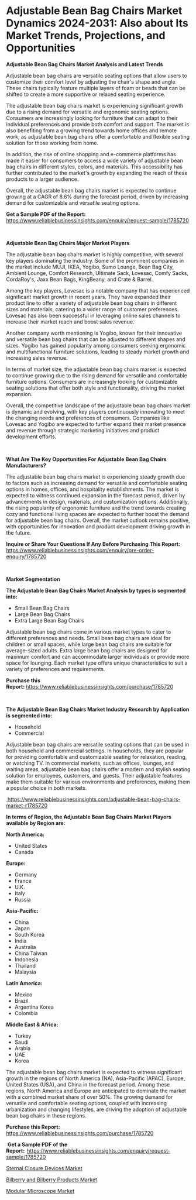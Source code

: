 <p><h1>Adjustable Bean Bag Chairs Market Dynamics 2024-2031: Also about Its Market Trends, Projections, and Opportunities</h1></p><p><strong>Adjustable Bean Bag Chairs Market Analysis and Latest Trends</strong></p>
<p><p>Adjustable bean bag chairs are versatile seating options that allow users to customize their comfort level by adjusting the chair's shape and angle. These chairs typically feature multiple layers of foam or beads that can be shifted to create a more supportive or relaxed seating experience.</p><p>The adjustable bean bag chairs market is experiencing significant growth due to a rising demand for versatile and ergonomic seating options. Consumers are increasingly looking for furniture that can adapt to their individual preferences and provide both comfort and support. The market is also benefiting from a growing trend towards home offices and remote work, as adjustable bean bag chairs offer a comfortable and flexible seating solution for those working from home.</p><p>In addition, the rise of online shopping and e-commerce platforms has made it easier for consumers to access a wide variety of adjustable bean bag chairs in different styles, colors, and materials. This accessibility has further contributed to the market's growth by expanding the reach of these products to a larger audience.</p><p>Overall, the adjustable bean bag chairs market is expected to continue growing at a CAGR of 8.6% during the forecast period, driven by increasing demand for customizable and versatile seating options.</p></p>
<p><strong>Get a Sample PDF of the Report:&nbsp;</strong> <a href="https://www.reliablebusinessinsights.com/enquiry/request-sample/1785720">https://www.reliablebusinessinsights.com/enquiry/request-sample/1785720</a></p>
<p>&nbsp;</p>
<p><strong>Adjustable Bean Bag Chairs Major Market Players</strong></p>
<p><p>The adjustable bean bag chairs market is highly competitive, with several key players dominating the industry. Some of the prominent companies in the market include MUJI, IKEA, Yogibo, Sumo Lounge, Bean Bag City, Ambient Lounge, Comfort Research, Ultimate Sack, Lovesac, Comfy Sacks, CordaRoy's, Jaxx Bean Bags, KingBeany, and Crate & Barrel.</p><p>Among the key players, Lovesac is a notable company that has experienced significant market growth in recent years. They have expanded their product line to offer a variety of adjustable bean bag chairs in different sizes and materials, catering to a wider range of customer preferences. Lovesac has also been successful in leveraging online sales channels to increase their market reach and boost sales revenue.</p><p>Another company worth mentioning is Yogibo, known for their innovative and versatile bean bag chairs that can be adjusted to different shapes and sizes. Yogibo has gained popularity among consumers seeking ergonomic and multifunctional furniture solutions, leading to steady market growth and increasing sales revenue.</p><p>In terms of market size, the adjustable bean bag chairs market is expected to continue growing due to the rising demand for versatile and comfortable furniture options. Consumers are increasingly looking for customizable seating solutions that offer both style and functionality, driving the market expansion.</p><p>Overall, the competitive landscape of the adjustable bean bag chairs market is dynamic and evolving, with key players continuously innovating to meet the changing needs and preferences of consumers. Companies like Lovesac and Yogibo are expected to further expand their market presence and revenue through strategic marketing initiatives and product development efforts.</p></p>
<p>&nbsp;</p>
<p><strong>What Are The Key Opportunities For Adjustable Bean Bag Chairs Manufacturers?</strong></p>
<p><p>The adjustable bean bag chairs market is experiencing steady growth due to factors such as increasing demand for versatile and comfortable seating options in homes, offices, and hospitality establishments. The market is expected to witness continued expansion in the forecast period, driven by advancements in design, materials, and customization options. Additionally, the rising popularity of ergonomic furniture and the trend towards creating cozy and functional living spaces are expected to further boost the demand for adjustable bean bag chairs. Overall, the market outlook remains positive, with opportunities for innovation and product development driving growth in the future.</p></p>
<p><strong>Inquire or Share Your Questions If Any Before Purchasing This Report:</strong> <a href="https://www.reliablebusinessinsights.com/enquiry/pre-order-enquiry/1785720">https://www.reliablebusinessinsights.com/enquiry/pre-order-enquiry/1785720</a></p>
<p>&nbsp;</p>
<p><strong>Market Segmentation</strong></p>
<p><strong>The Adjustable Bean Bag Chairs Market Analysis by types is segmented into:</strong></p>
<p><ul><li>Small Bean Bag Chairs</li><li>Large Bean Bag Chairs</li><li>Extra Large Bean Bag Chairs</li></ul></p>
<p><p>Adjustable bean bag chairs come in various market types to cater to different preferences and needs. Small bean bag chairs are ideal for children or small spaces, while large bean bag chairs are suitable for average-sized adults. Extra large bean bag chairs are designed for maximum comfort and can accommodate larger individuals or provide more space for lounging. Each market type offers unique characteristics to suit a variety of preferences and requirements.</p></p>
<p><strong>Purchase this Report:&nbsp;</strong><a href="https://www.reliablebusinessinsights.com/purchase/1785720">https://www.reliablebusinessinsights.com/purchase/1785720</a></p>
<p>&nbsp;</p>
<p><strong>The Adjustable Bean Bag Chairs Market Industry Research by Application is segmented into:</strong></p>
<p><ul><li>Household</li><li>Commercial</li></ul></p>
<p><p>Adjustable bean bag chairs are versatile seating options that can be used in both household and commercial settings. In households, they are popular for providing comfortable and customizable seating for relaxation, reading, or watching TV. In commercial markets, such as offices, lounges, and waiting areas, adjustable bean bag chairs offer a modern and stylish seating solution for employees, customers, and guests. Their adjustable features make them suitable for various environments and preferences, making them a popular choice in both markets.</p></p>
<p><a href="https://www.reliablebusinessinsights.com/adjustable-bean-bag-chairs-market-r1785720">&nbsp;https://www.reliablebusinessinsights.com/adjustable-bean-bag-chairs-market-r1785720</a></p>
<p><strong>In terms of Region, the Adjustable Bean Bag Chairs Market Players available by Region are:</strong></p>
<p>
    <p> <strong> North America: </strong>
        <ul>
            <li>United States</li>
            <li>Canada</li>
        </ul>
        </p> 
    <p> <strong> Europe: </strong>
        <ul>
            <li>Germany</li>
            <li>France</li>
            <li>U.K.</li>
            <li>Italy</li>
            <li>Russia</li>
        </ul>
        </p> 
    <p> <strong> Asia-Pacific: </strong>
        <ul>
            <li>China</li>
            <li>Japan</li>
            <li>South Korea</li>
            <li>India</li>
            <li>Australia</li>
            <li>China Taiwan</li>
            <li>Indonesia</li>
            <li>Thailand</li>
            <li>Malaysia</li>
        </ul>
        </p> 
    <p> <strong> Latin America: </strong>
        <ul>
            <li>Mexico</li>
            <li>Brazil</li>
            <li>Argentina Korea</li>
            <li>Colombia</li>
        </ul>
        </p> 
    <p> <strong> Middle East & Africa: </strong>
        <ul>
            <li>Turkey</li>
            <li>Saudi</li>
            <li>Arabia</li>
            <li>UAE</li>
            <li>Korea</li>
        </ul>
    </p>
    </p>
<p><p>The adjustable bean bag chairs market is expected to witness significant growth in the regions of North America (NA), Asia-Pacific (APAC), Europe, United States (USA), and China in the forecast period. Among these regions, North America and Europe are anticipated to dominate the market with a combined market share of over 50%. The growing demand for versatile and comfortable seating options, coupled with increasing urbanization and changing lifestyles, are driving the adoption of adjustable bean bag chairs in these regions.</p></p>
<p><strong>Purchase this Report: </strong><a href="https://www.reliablebusinessinsights.com/purchase/1785720">https://www.reliablebusinessinsights.com/purchase/1785720</a></p>
<p>&nbsp;<strong>Get a Sample PDF of the Report:&nbsp;&nbsp;</strong><a href="https://www.reliablebusinessinsights.com/enquiry/request-sample/1785720">https://www.reliablebusinessinsights.com/enquiry/request-sample/1785720</a></p>
<p><strong></strong></p>
<p><p><a href="https://www.linkedin.com/pulse/analyzing-sternal-closure-devices-market-global-industry-perspective-9t61e">Sternal Closure Devices Market</a></p><p><a href="https://www.linkedin.com/pulse/bilberry-products-market-outlook-industry-overview-forecast-33yic">Bilberry and Bilberry Products Market</a></p><p><a href="https://www.linkedin.com/pulse/modular-microscopenbspmarket-focuses-market-share-size-projected-kjpve">Modular Microscope Market</a></p></p>